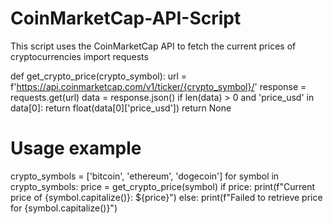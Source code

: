 # CoinMarketCap-API-Script
This script uses the CoinMarketCap API to fetch the current prices of cryptocurrencies
import requests 

def get_crypto_price(crypto_symbol):
    url = f'https://api.coinmarketcap.com/v1/ticker/{crypto_symbol}/'
    response = requests.get(url)
    data = response.json()
    if len(data) > 0 and 'price_usd' in data[0]:
        return float(data[0]['price_usd'])
    return None

# Usage example
crypto_symbols = ['bitcoin', 'ethereum', 'dogecoin']
for symbol in crypto_symbols:
    price = get_crypto_price(symbol)
    if price:
        print(f"Current price of {symbol.capitalize()}: ${price}")
    else:
        print(f"Failed to retrieve price for {symbol.capitalize()}")

